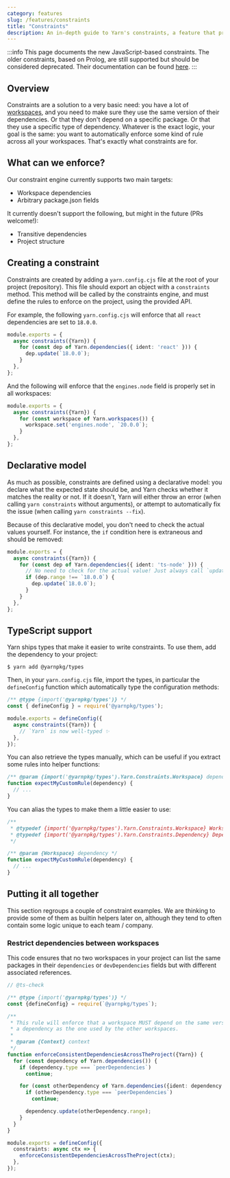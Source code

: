 ```yaml
---
category: features
slug: /features/constraints
title: "Constraints"
description: An in-depth guide to Yarn's constraints, a feature that provides an easy way to enforce common rules across a project.
---
```


:::info
This page documents the new JavaScript-based constraints. The older constraints, based on Prolog, are still supported but should be considered deprecated. Their documentation can be found [here](/features/constraints-prolog).
:::

## Overview

Constraints are a solution to a very basic need: you have a lot of [workspaces](/features/workspaces), and you need to make sure they use the same version of their dependencies. Or that they don't depend on a specific package. Or that they use a specific type of dependency. Whatever is the exact logic, your goal is the same: you want to automatically enforce some kind of rule across all your workspaces. That's exactly what constraints are for.

## What can we enforce?

Our constraint engine currently supports two main targets:

- Workspace dependencies
- Arbitrary package.json fields

It currently doesn't support the following, but might in the future (PRs welcome!):

- Transitive dependencies
- Project structure

## Creating a constraint

Constraints are created by adding a `yarn.config.cjs` file at the root of your project (repository). This file should export an object with a `constraints` method. This method will be called by the constraints engine, and must define the rules to enforce on the project, using the provided API.

For example, the following `yarn.config.cjs` will enforce that all `react` dependencies are set to `18.0.0`.

```ts
module.exports = {
  async constraints({Yarn}) {
    for (const dep of Yarn.dependencies({ ident: 'react' })) {
      dep.update(`18.0.0`);
    }
  },
};
```

And the following will enforce that the `engines.node` field is properly set in all workspaces:

```ts
module.exports = {
  async constraints({Yarn}) {
    for (const workspace of Yarn.workspaces()) {
      workspace.set('engines.node', `20.0.0`);
    }
  },
};
```

## Declarative model

As much as possible, constraints are defined using a declarative model: you declare what the expected state should be, and Yarn checks whether it matches the reality or not. If it doesn't, Yarn will either throw an error (when calling `yarn constraints` without arguments), or attempt to automatically fix the issue (when calling `yarn constraints --fix`).

Because of this declarative model, you don't need to check the actual values yourself. For instance, the `if` condition here is extraneous and should be removed:

```ts
module.exports = {
  async constraints({Yarn}) {
    for (const dep of Yarn.dependencies({ ident: 'ts-node' })) {
      // No need to check for the actual value! Just always call `update`.
      if (dep.range !== `18.0.0`) {
        dep.update(`18.0.0`);
      }
    }
  },
};
```

## TypeScript support

Yarn ships types that make it easier to write constraints. To use them, add the dependency to your project:

```
$ yarn add @yarnpkg/types
```

Then, in your `yarn.config.cjs` file, import the types, in particular the `defineConfig` function which automatically type the configuration methods:

```ts
/** @type {import('@yarnpkg/types')} */
const { defineConfig } = require('@yarnpkg/types');

module.exports = defineConfig({
  async constraints({Yarn}) {
    // `Yarn` is now well-typed ✨
  },
});
```

You can also retrieve the types manually, which can be useful if you extract some rules into helper functions:

```ts
/** @param {import('@yarnpkg/types').Yarn.Constraints.Workspace} dependency */
function expectMyCustomRule(dependency) {
  // ...
}
```

You can alias the types to make them a little easier to use:

```ts
/**
 * @typedef {import('@yarnpkg/types').Yarn.Constraints.Workspace} Workspace
 * @typedef {import('@yarnpkg/types').Yarn.Constraints.Dependency} Dependency
 */

/** @param {Workspace} dependency */
function expectMyCustomRule(dependency) {
  // ...
}
```

## Putting it all together

This section regroups a couple of constraint examples. We are thinking to provide some of them as builtin helpers later on, although they tend to often contain some logic unique to each team / company.

### Restrict dependencies between workspaces

This code ensures that no two workspaces in your project can list the same packages in their `dependencies` or `devDependencies` fields but with different associated references.

```ts
// @ts-check

/** @type {import('@yarnpkg/types')} */
const {defineConfig} = require(`@yarnpkg/types`);

/**
 * This rule will enforce that a workspace MUST depend on the same version of
 * a dependency as the one used by the other workspaces.
 * 
 * @param {Context} context
 */
function enforceConsistentDependenciesAcrossTheProject({Yarn}) {
  for (const dependency of Yarn.dependencies()) {
    if (dependency.type === `peerDependencies`)
      continue;

    for (const otherDependency of Yarn.dependencies({ident: dependency.ident})) {
      if (otherDependency.type === `peerDependencies`)
        continue;

      dependency.update(otherDependency.range);
    }
  }
}

module.exports = defineConfig({
  constraints: async ctx => {
    enforceConsistentDependenciesAcrossTheProject(ctx);
  },
});
```

